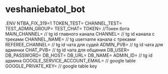 # veshaniebatol_bot

.ENV
NTBA_FIX_319=1
TOKEN_TEST=
CHANNEL_TEST=
TEST_ADMIN_GROUP=
TEST_CHAT=
TOKEN= //Токен бота
MAIN_CHANNEL= // tg id главного канала
CHANNEL= // tg id канала с треками
CHANNEL_NAME= // tg username канала с треками
REFEREE_CHANNEL= // tg id чата для судей
ADMIN_PVB= // tg id чата для админки
CHAT_PVB= // tg id чата для общения
DB_USER=
DB_PASSWORD=
DB_HOST=
DB_URL=
DB_NAME=
ADMIN_ID= // tg id админа
GOOGLE_SERVICE_ACCOUNT_EMAIL= // google table
GOOGLE_PRIVATE_KEY= // google table key
